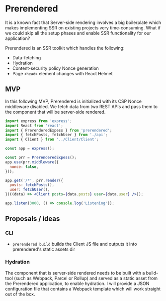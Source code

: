 # Prerendered

It is a known fact that Server-side rendering involves a big boilerplate which makes implementing SSR on existing projects very time-consuming. What if we could skip all the setup phases and enable SSR functionality for our application? 

Prerendered is an SSR toolkit which handles the following:

- Data-fetching
- Hydration
- Content-security policy Nonce generation
- Page `<head>` element changes with React Helmet

## MVP

In this following MVP, Prerendered is initialized with its CSP Nonce middleware disabled. We fetch data from two REST APIs and pass them to the component that will be server-side rendered.

```jsx
import express from 'express';
import React from 'react';
import { PrerenderedExpess } from 'prerendered';
import { fetchPosts, fetchUser } from './api';
import { Client } from '../Client/Client';

const app = express();

const prr = PrerenderedExpess();
app.use(prr.middleware({
  nonce: false,
}));

app.get('/*', prr.render({
  posts: fetchPosts(),
  user: fetchUser(),
})((data) => <Client posts={data.posts} user={data.user} />));

app.listen(3000, () => console.log('Listening'));
```

## Proposals / ideas

### CLI

- `prerendered build` builds the Client JS file and outputs it into prerendered's static assets dir

### Hydration

The component that is server-side rendered needs to be built with a build-tool (such as Webpack, Parcel or Rollup) and served as a static asset from the Prerendered application, to enable hydration. I will provide a JSON configuration file that contains a Webpack template which will work straight out of the box.
